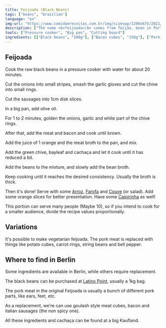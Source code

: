 ```yaml
---
title: Feijoada (Black Beans)
tags: ["beans", "brazilian"]
language: "en"
img-url: "https://www.comidaereceitas.com.br/img/sizeswp/1200x675/2021/07/feijoada_veveta.jpg"
description: ["The name <b>feijoada</b> comes from feijão, bean in Portuguese. It is widely prepared in the Portuguese-speaking world, with slight variations.", "Many modern variants of the dish are based on feijoada recipes popularized in the Brazilian regions of Rio de Janeiro, São Paulo, Recife, and Salvador. In Brazil, feijoada (feijoada brasileira) is often considered a national dish. <a href='https://en.wikipedia.org/wiki/Feijoada'>[wikipedia]</a>"]
tools: ["Pressure cooker", "Big pan", "Cutting board"]
ingredients: [["Black beans", "500g"], ["Bacon cubes", "150g"], ["Pork Meat Cubes", "500g"], ["Brazilian or Italian Sausage", "200g"], ["Meat broth", "2 teaspoon/7g"], ["Chive", "1 unit"], ["Garlic", "4 cloves"], ["Onion", "2 big"], ["Bayleaf", "3-5 leaves"], ["Orange", "2"], ["Cachaça", "40ml"], ["Salt", "*"], ["Black pepper", "*"], ["Olive oil", "*"]]
---
```


## Feijoada

Cook the raw black beans in a pressure cooker with water for about 20 minutes.

Cut the onions into small stripes, smash the garlic gloves and cut the chive into small rings.

Cut the sausages into 1cm disk slices.

In a big pan, add olive oil. 

For 1 to 2 minutes, golden the onions, garlic and white part of the chive rings. 

After that, add the meat and bacon and cook until brown.

Add the juice of 1 orange and the meat broth to the pan, and mix.

Add the green chive, bayleaf and cachaça and let it cook until it has reduced a bit.

Add the beans to the mixture, and slowly add the bean broth. 

Keep cooking until it reaches the desired consistency. Usually the broth is thick.

Then it's done! Serve with some [Arroz](../arroz-branco), [Farofa](../farofa) and [Couve](../couve) (or salad). Add some orange slices for better presentation.
Have some [Caipirinha](../../br/caipirinha) as well!

This portion can serve many people (Maybe 10), so if you intend to cook for a smaller audience, divide the recipe values proportionally.

## Variations

It's possible to make vegetarian feijoada. The pork meat is replaced with things like potato cubes, carrot rings, string beans and bell pepper.

## Where to find in Berlin

Some ingredients are available in Berlin, while others require replacement.

The black beans can be purchased at [Latino Point](https://latinopoint.de/de/), usually a 1kg bag.

The pork meat in the original Feijoada is usually a bunch of different pork parts, like ears, feet, etc. 

As a replacement, we're can use goulash style meat cubes, bacon and italian sausages (the non spicy one). 

All these ingredients and cachaça can be found at a big Kaufland.
